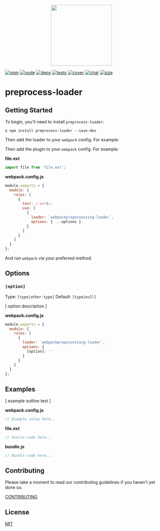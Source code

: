 <div align="center">
  <a href="https://github.com/webpack/webpack">
    <img width="200" height="200" src="https://webpack.js.org/assets/icon-square-big.svg">
  </a>
</div>

[![npm][npm]][npm-url]
[![node][node]][node-url]
[![deps][deps]][deps-url]
[![tests][tests]][tests-url]
[![cover][cover]][cover-url]
[![chat][chat]][chat-url]
[![size][size]][size-url]

# preprocess-loader

## Getting Started

To begin, you'll need to install `preprocess-loader`:

```console
$ npm install preprocess-loader --save-dev
```

<!-- isLoader ? use(this) : delete(isPlugin) -->

Then add the loader to your `webpack` config. For example:

<!-- isPlugin ? use(this) : delete(isLoader) -->

Then add the plugin to your `webpack` config. For example:

**file.ext**

```js
import file from 'file.ext';
```

<!-- isLoader ? use(this) : delete(isPlugin) -->

**webpack.config.js**

```js
module.exports = {
  module: {
    rules: [
      {
        test: /.ext$/,
        use: [
          {
            loader: `webpackprepossessing-loader`,
            options: { ...options }
          }
        ]
      }
    ]
  }
};
```

And run `webpack` via your preferred method.

## Options

### `[option]`

Type: `[type|other-type]`
Default: `[type|null]`

[ option description ]

<!-- isLoader ? use(this) : delete(isPlugin) -->

**webpack.config.js**

```js
module.exports = {
  module: {
    rules: [
      {
        loader: `webpackprepossessing-loader`,
        options: {
          [option]: ''
        }
      }
    ]
  }
};
```

## Examples

[ example outline text ]

**webpack.config.js**

```js
// Example setup here..
```

**file.ext**

```js
// Source code here...
```

**bundle.js**

```js
// Bundle code here...
```

## Contributing

Please take a moment to read our contributing guidelines if you haven't yet done so.

[CONTRIBUTING](./.github/CONTRIBUTING.md)

## License

[MIT](./LICENSE)

[npm]: https://img.shields.io/npm/v/webpack-prepossessing-loader.svg
[npm-url]: https://npmjs.com/package/webpack-prepossessing-loader
[node]: https://img.shields.io/node/v/webpack-prepossessing-loader.svg
[node-url]: https://nodejs.org
[deps]: https://david-dm.org/webpack-contrib/webpack-prepossessing-loader.svg
[deps-url]: https://david-dm.org/webpack-contrib/webpack-prepossessing-loader
[tests]: https://dev.azure.com/webpack-contrib/webpack-prepossessing-loader/_apis/build/status/webpack-contrib.webpack-prepossessing-loader?branchName=master
[tests-url]: https://dev.azure.com/webpack-contrib/webpack-prepossessing-loader/_build/latest?definitionId=2&branchName=master
[cover]: https://codecov.io/gh/webpack-contrib/webpack-prepossessing-loader/branch/master/graph/badge.svg
[cover-url]: https://codecov.io/gh/webpack-contrib/webpack-prepossessing-loader
[chat]: https://img.shields.io/badge/gitter-webpack%2Fwebpack-brightgreen.svg
[chat-url]: https://gitter.im/webpack/webpack
[size]: https://packagephobia.now.sh/badge?p=webpack-prepossessing-loader
[size-url]: https://packagephobia.now.sh/result?p=webpack-prepossessing-loader
